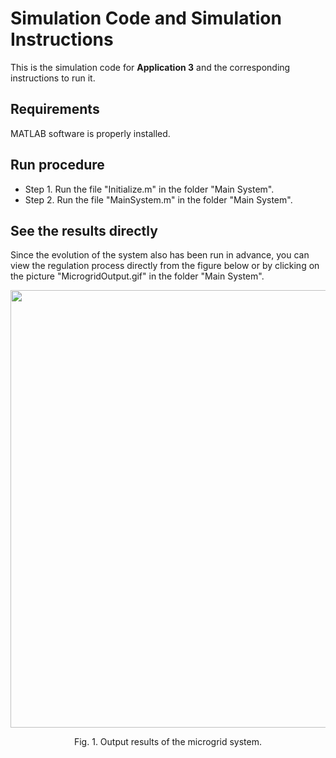 ﻿

# Simulation Code and Simulation Instructions

This is the simulation code for **Application 3** and the corresponding instructions to run it.

## Requirements

MATLAB software is properly installed.

## Run procedure

* Step 1. Run the file "Initialize.m" in the folder "Main System".
* Step 2. Run the file "MainSystem.m" in the folder "Main System".



##  See the results directly

Since the evolution of the system also has been run in advance, you can view the regulation process directly from the figure below or by clicking on the picture "MicrogridOutput.gif" in the folder "Main System".


 <div align=center><img src="https://github.com/blockchainer01/Software_platform_PoT/blob/main/Figures/Fig3/MicrogridOutput.gif?raw=true" width="700" div align=center > </div>
 <p align="center">Fig. 1. Output results of the microgrid system.</p>
